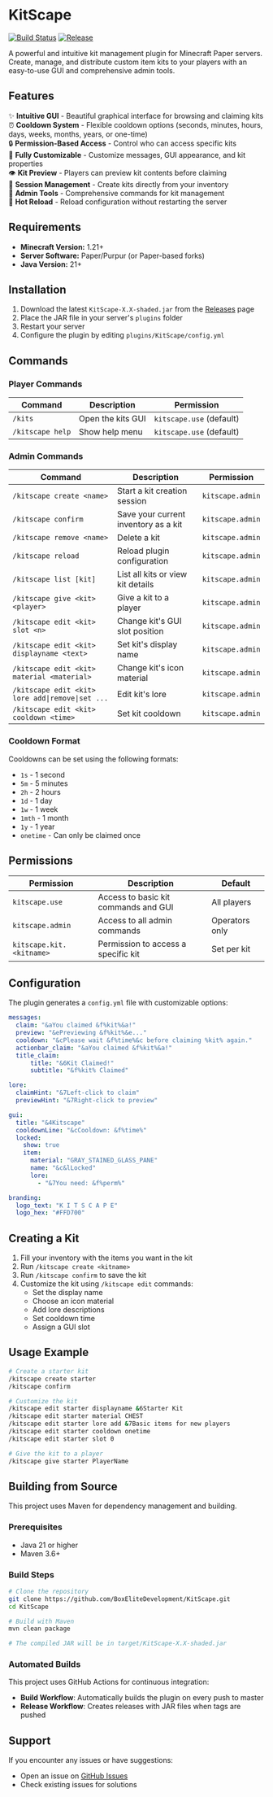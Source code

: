 # KitScape

[![Build Status](https://github.com/BoxEliteDevelopment/KitScape/actions/workflows/build.yml/badge.svg)](https://github.com/BoxEliteDevelopment/KitScape/actions/workflows/build.yml)
[![Release](https://github.com/BoxEliteDevelopment/KitScape/actions/workflows/release.yml/badge.svg)](https://github.com/BoxEliteDevelopment/KitScape/actions/workflows/release.yml)

A powerful and intuitive kit management plugin for Minecraft Paper servers. Create, manage, and distribute custom item kits to your players with an easy-to-use GUI and comprehensive admin tools.

## Features

✨ **Intuitive GUI** - Beautiful graphical interface for browsing and claiming kits  
⏰ **Cooldown System** - Flexible cooldown options (seconds, minutes, hours, days, weeks, months, years, or one-time)  
🔒 **Permission-Based Access** - Control who can access specific kits  
🎨 **Fully Customizable** - Customize messages, GUI appearance, and kit properties  
👁️ **Kit Preview** - Players can preview kit contents before claiming  
💾 **Session Management** - Create kits directly from your inventory  
🎯 **Admin Tools** - Comprehensive commands for kit management  
🔄 **Hot Reload** - Reload configuration without restarting the server  

## Requirements

- **Minecraft Version:** 1.21+
- **Server Software:** Paper/Purpur (or Paper-based forks)
- **Java Version:** 21+

## Installation

1. Download the latest `KitScape-X.X-shaded.jar` from the [Releases](https://github.com/BoxEliteDevelopment/KitScape/releases) page
2. Place the JAR file in your server's `plugins` folder
3. Restart your server
4. Configure the plugin by editing `plugins/KitScape/config.yml`

## Commands

### Player Commands

| Command | Description | Permission |
|---------|-------------|------------|
| `/kits` | Open the kits GUI | `kitscape.use` (default) |
| `/kitscape help` | Show help menu | `kitscape.use` (default) |

### Admin Commands

| Command | Description | Permission |
|---------|-------------|------------|
| `/kitscape create <name>` | Start a kit creation session | `kitscape.admin` |
| `/kitscape confirm` | Save your current inventory as a kit | `kitscape.admin` |
| `/kitscape remove <name>` | Delete a kit | `kitscape.admin` |
| `/kitscape reload` | Reload plugin configuration | `kitscape.admin` |
| `/kitscape list [kit]` | List all kits or view kit details | `kitscape.admin` |
| `/kitscape give <kit> <player>` | Give a kit to a player | `kitscape.admin` |
| `/kitscape edit <kit> slot <n>` | Change kit's GUI slot position | `kitscape.admin` |
| `/kitscape edit <kit> displayname <text>` | Set kit's display name | `kitscape.admin` |
| `/kitscape edit <kit> material <material>` | Change kit's icon material | `kitscape.admin` |
| `/kitscape edit <kit> lore add\|remove\|set ...` | Edit kit's lore | `kitscape.admin` |
| `/kitscape edit <kit> cooldown <time>` | Set kit cooldown | `kitscape.admin` |

### Cooldown Format

Cooldowns can be set using the following formats:
- `1s` - 1 second
- `5m` - 5 minutes
- `2h` - 2 hours
- `1d` - 1 day
- `1w` - 1 week
- `1mth` - 1 month
- `1y` - 1 year
- `onetime` - Can only be claimed once

## Permissions

| Permission | Description | Default |
|------------|-------------|---------|
| `kitscape.use` | Access to basic kit commands and GUI | All players |
| `kitscape.admin` | Access to all admin commands | Operators only |
| `kitscape.kit.<kitname>` | Permission to access a specific kit | Set per kit |

## Configuration

The plugin generates a `config.yml` file with customizable options:

```yaml
messages:
  claim: "&aYou claimed &f%kit%&a!"
  preview: "&ePreviewing &f%kit%&e..."
  cooldown: "&cPlease wait &f%time%&c before claiming %kit% again."
  actionbar_claim: "&aYou claimed &f%kit%&a!"
  title_claim:
      title: "&6Kit Claimed!"
      subtitle: "&f%kit% Claimed"

lore:
  claimHint: "&7Left-click to claim"
  previewHint: "&7Right-click to preview"

gui:
  title: "&4Kitscape"
  cooldownLine: "&cCooldown: &f%time%"
  locked:
    show: true
    item:
      material: "GRAY_STAINED_GLASS_PANE"
      name: "&c&lLocked"
      lore:
        - "&7You need: &f%perm%"

branding:
  logo_text: "K I T S C A P E"
  logo_hex: "#FFD700"
```

## Creating a Kit

1. Fill your inventory with the items you want in the kit
2. Run `/kitscape create <kitname>`
3. Run `/kitscape confirm` to save the kit
4. Customize the kit using `/kitscape edit` commands:
   - Set the display name
   - Choose an icon material
   - Add lore descriptions
   - Set cooldown time
   - Assign a GUI slot

## Usage Example

```bash
# Create a starter kit
/kitscape create starter
/kitscape confirm

# Customize the kit
/kitscape edit starter displayname &6Starter Kit
/kitscape edit starter material CHEST
/kitscape edit starter lore add &7Basic items for new players
/kitscape edit starter cooldown onetime
/kitscape edit starter slot 0

# Give the kit to a player
/kitscape give starter PlayerName
```

## Building from Source

This project uses Maven for dependency management and building.

### Prerequisites
- Java 21 or higher
- Maven 3.6+

### Build Steps

```bash
# Clone the repository
git clone https://github.com/BoxEliteDevelopment/KitScape.git
cd KitScape

# Build with Maven
mvn clean package

# The compiled JAR will be in target/KitScape-X.X-shaded.jar
```

### Automated Builds

This project uses GitHub Actions for continuous integration:
- **Build Workflow**: Automatically builds the plugin on every push to master
- **Release Workflow**: Creates releases with JAR files when tags are pushed

## Support

If you encounter any issues or have suggestions:
- Open an issue on [GitHub Issues](https://github.com/BoxEliteDevelopment/KitScape/issues)
- Check existing issues for solutions


